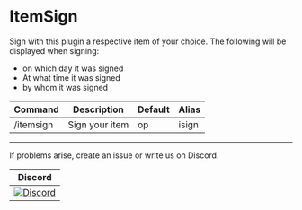 # ItemSign

Sign with this plugin a respective item of your choice.
The following will be displayed when signing:
- on which day it was signed
- At what time it was signed
- by whom it was signed

Command | Description | Default | Alias
--------- | ------------------- | ------- | ------
/itemsign | Sign your item | op | isign

----------------

If problems arise, create an issue or write us on Discord.

| Discord |
| :---: |
[![Discord](https://img.shields.io/discord/427472879072968714.svg?style=flat-square&label=discord&colorB=7289da)](https://discord.gg/Ce2aY25) |
